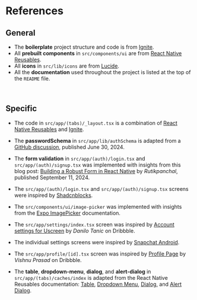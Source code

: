 # References

## General

- The **boilerplate** project structure and code is from [Ignite](https://github.com/infinitered/ignite).
- All **prebuilt components** in `src/components/ui` are from [React Native Reusables](https://rnr-docs.vercel.app/getting-started/introduction/).
- All **icons** in `src/lib/icons` are from [Lucide](https://lucide.dev/).
- All the **documentation** used throughout the project is listed at the top of the `README` file.

<br/>

## Specific

- The code in `src/app/(tabs)/_layout.tsx` is a combination of [React Native Reusables](https://github.com/mrzachnugent/react-native-reusables/blob/main/packages/templates/starter-base/app/_layout.tsx) and [Ignite](https://github.com/infinitered/ignite/blob/master/boilerplate/src/app/_layout.tsx).

- The **passwordSchema** in `src/app/lib/authSchema` is adapted from a [GitHub discussion](https://github.com/colinhacks/zod/discussions/3412), published June 30, 2024.

- The **form validation** in `src/app/(auth)/login.tsx` and `src/app/(auth)/signup.tsx` was implemented with insights from this blog post:
  [Building a Robust Form in React Native](https://medium.com/@rutikpanchal121/building-a-robust-form-in-react-native-with-react-hook-form-and-zod-for-validation-7583678970c3) by _Rutikpanchal_, published September 11, 2024.

- The `src/app/(auth)/login.tsx` and `src/app/(auth)/signup.tsx` screens were inspired by [Shadcnblocks](https://www.shadcnblocks.com/blocks?group=login).

- The `src/components/ui/image-picker` was implemented with insights from the [Expo ImagePicker](https://docs.expo.dev/versions/latest/sdk/imagepicker/) documentation.

- The `src/app/settings/index.tsx` screen was inspired by [Account settings for Uscreen](https://dribbble.com/shots/24363948-Account-settings-for-Uscreen) by _Danilo Tanic_ on Dribbble.

- The individual settings screens were inspired by [Snapchat Android](https://play.google.com/store/apps/details?id=com.snapchat.android&hl=en-US).

- The `src/app/profile/[id].tsx` screen was inspired by [Profile Page](https://dribbble.com/shots/23681946-Profile-Page) by _Vishnu Prasad_ on Dribbble.

- The **table**, **dropdown-menu**, **dialog**, and **alert-dialog** in `src/app/(tabs)/caches/index` is adapted from the React Native Reusables documentation: [Table](https://rnr-docs.vercel.app/components/table/), [Dropdown Menu](https://rnr-docs.vercel.app/components/dropdown-menu/), [Dialog](https://rnr-docs.vercel.app/components/dialog/), and [Alert Dialog](https://rnr-docs.vercel.app/components/alert-dialog/).
